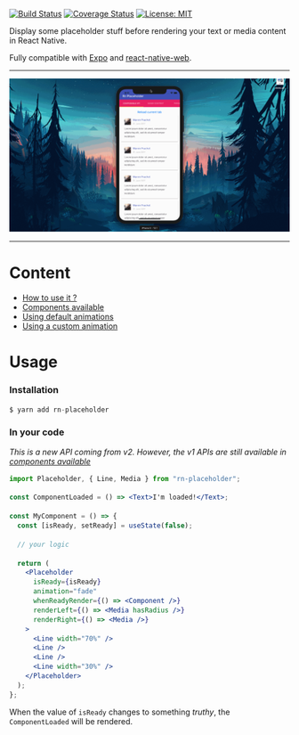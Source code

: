 [![Build Status](https://travis-ci.org/mfrachet/rn-placeholder.svg?branch=master)](https://travis-ci.org/mfrachet/rn-placeholder)
[![Coverage Status](https://coveralls.io/repos/github/mfrachet/rn-placeholder/badge.svg?branch=master)](https://coveralls.io/github/mfrachet/rn-placeholder?branch=master)
[![License: MIT](https://img.shields.io/badge/License-MIT-yellow.svg)](https://opensource.org/licenses/MIT)

Display some placeholder stuff before rendering your text or media content in React Native.

Fully compatible with [Expo](https://expo.io/) and [react-native-web](https://github.com/necolas/react-native-web).

---

<p align="center">
<img src="./docs/demo.gif" />
</p>

---

# Content

- <a href="#usage">How to use it ?</a>
- [Components available](./docs/COMPONENTS.md)
- [Using default animations](./docs/ANIMATIONS.md#default)
- [Using a custom animation](./ANIMATIONS.md#custom)

<h1 name="#usage">Usage</h1>

### Installation

```javascript
$ yarn add rn-placeholder
```

### In your code

_This is a new API coming from v2. However, the v1 APIs are still available in [components available](./docs/COMPONENTS.md)_

```jsx
import Placeholder, { Line, Media } from "rn-placeholder";

const ComponentLoaded = () => <Text>I'm loaded!</Text>;

const MyComponent = () => {
  const [isReady, setReady] = useState(false);

  // your logic

  return (
    <Placeholder
      isReady={isReady}
      animation="fade"
      whenReadyRender={() => <Component />}
      renderLeft={() => <Media hasRadius />}
      renderRight={() => <Media />}
    >
      <Line width="70%" />
      <Line />
      <Line />
      <Line width="30%" />
    </Placeholder>
  );
};
```

When the value of `isReady` changes to something _truthy_, the `ComponentLoaded` will be rendered.
